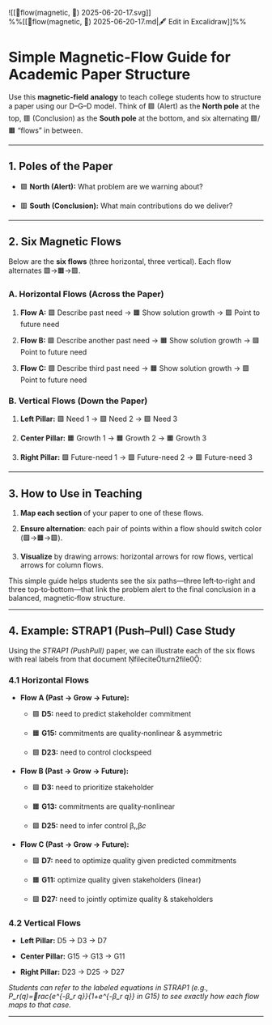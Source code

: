 
![[🧲flow(magnetic, 📝) 2025-06-20-17.svg]]  
%%[[🧲flow(magnetic, 📝) 2025-06-20-17.md|🖋 Edit in Excalidraw]]%%


# Simple Magnetic-Flow Guide for Academic Paper Structure

Use this **magnetic-field analogy** to teach college students how to structure a paper using our D–G–D model. Think of 🟪 (Alert) as the **North pole** at the top, 🟥 (Conclusion) as the **South pole** at the bottom, and six alternating 🟩/🟧 “flows” in between.

---

## 1. Poles of the Paper

- 🟪 **North (Alert):** What problem are we warning about?
    
- 🟥 **South (Conclusion):** What main contributions do we deliver?
    

---

## 2. Six Magnetic Flows

Below are the **six flows** (three horizontal, three vertical). Each flow alternates 🟩→🟧→🟩.

### A. Horizontal Flows (Across the Paper)

1. **Flow A:** 🟩 Describe past need → 🟧 Show solution growth → 🟩 Point to future need
    
2. **Flow B:** 🟩 Describe another past need → 🟧 Show solution growth → 🟩 Point to future need
    
3. **Flow C:** 🟩 Describe third past need → 🟧 Show solution growth → 🟩 Point to future need
    

### B. Vertical Flows (Down the Paper)

1. **Left Pillar:** 🟩 Need 1 → 🟩 Need 2 → 🟩 Need 3
    
2. **Center Pillar:** 🟧 Growth 1 → 🟧 Growth 2 → 🟧 Growth 3
    
3. **Right Pillar:** 🟩 Future-need 1 → 🟩 Future-need 2 → 🟩 Future-need 3
    

---

## 3. How to Use in Teaching

1. **Map each section** of your paper to one of these flows.
    
2. **Ensure alternation**: each pair of points within a flow should switch color (🟩→🟧→🟩).
    
3. **Visualize** by drawing arrows: horizontal arrows for row flows, vertical arrows for column flows.
    

This simple guide helps students see the six paths—three left‑to‑right and three top‑to‑bottom—that link the problem alert to the final conclusion in a balanced, magnetic‑flow structure.

---

## 4. Example: STRAP1 (Push–Pull) Case Study

Using the _STRAP1 (PushPull)_ paper, we can illustrate each of the six flows with real labels from that document fileciteturn2file0:

### 4.1 Horizontal Flows

- **Flow A (Past → Grow → Future):**
    
    - 🟩 **D5:** need to predict stakeholder commitment
        
    - 🟧 **G15:** commitments are quality‑nonlinear & asymmetric
        
    - 🟩 **D23:** need to control clockspeed
        
- **Flow B (Past → Grow → Future):**
    
    - 🟩 **D3:** need to prioritize stakeholder
        
    - 🟧 **G13:** commitments are quality‑nonlinear
        
    - 🟩 **D25:** need to infer control βᵣ,β𝑐
        
- **Flow C (Past → Grow → Future):**
    
    - 🟩 **D7:** need to optimize quality given predicted commitments
        
    - 🟧 **G11:** optimize quality given stakeholders (linear)
        
    - 🟩 **D27:** need to jointly optimize quality & stakeholders
        

### 4.2 Vertical Flows

- **Left Pillar:** D5 → D3 → D7
    
- **Center Pillar:** G15 → G13 → G11
    
- **Right Pillar:** D23 → D25 → D27
    

_Students can refer to the labeled equations in STRAP1 (e.g., P_r(q)=rac{e^{-β_r q}}{1+e^{-β_r q}} in G15) to see exactly how each flow maps to that case._

---



